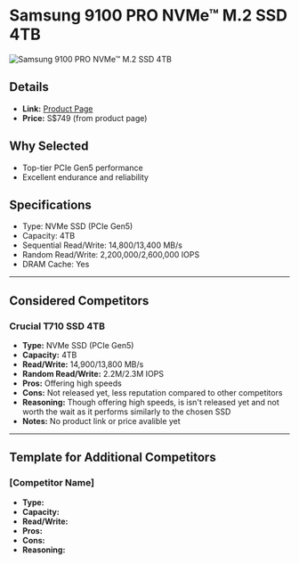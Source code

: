 # Samsung 9100 PRO NVMe™ M.2 SSD 4TB 

![Samsung 9100 PRO NVMe™ M.2 SSD 4TB](images/samsung-9100-pro-nvme-m2-ssd.avif)

## Details
- **Link:** [Product Page](https://www.samsung.com/sg/memory-storage/nvme-ssd/9100-pro-4tb-nvme-pcie-gen-5-mz-vap4t0bw/)
- **Price:** S$749 (from product page)

## Why Selected
- Top-tier PCIe Gen5 performance
- Excellent endurance and reliability

## Specifications
- Type: NVMe SSD (PCIe Gen5)
- Capacity: 4TB
- Sequential Read/Write: 14,800/13,400 MB/s
- Random Read/Write: 2,200,000/2,600,000 IOPS
- DRAM Cache: Yes

---

## Considered Competitors

### Crucial T710 SSD 4TB
- **Type:** NVMe SSD (PCIe Gen5)
- **Capacity:** 4TB
- **Read/Write:** 14,900/13,800 MB/s
- **Random Read/Write:** 2.2M/2.3M IOPS
- **Pros:** Offering high speeds
- **Cons:** Not released yet, less reputation compared to other competitors
- **Reasoning:** Though offering high speeds, is isn't released yet and not worth the wait as it performs similarly to the chosen SSD
- **Notes:** No product link or price avalible yet

---

## Template for Additional Competitors

### [Competitor Name]
- **Type:**
- **Capacity:**
- **Read/Write:**
- **Pros:**
- **Cons:**
- **Reasoning:**
